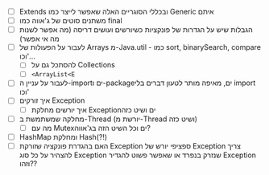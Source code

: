 - [ ] Extends ובכללי הסוגריים האלה שאפשר לייצר כמו Generic איתם
- [ ] משתנים סוטים של ג'אווה כמו final
- [ ] הגבלות שיש על הגדרות של פונקציות כשיורשים ועושים דריסה (מה אפשר לשנות מה אי אפשר)
- [ ]  לעבור על הפעולות של Arrays מ-Java.util - כמו sort, binarySearch, compare וכו'...
	- [ ] להסתכל גם על Collections
	- [ ] `<ArrayList<E`
- [ ] לעבור על עניין ה-importים ו-packageים, מאיפה מותר לטעון דברים בלי import וכו'
- [ ] איך זורקים Exception
	- [ ] איך יורשים מחלקת Exceptionים ושיט כזה
- [ ] מחלקה שמשתמשת ב-Thread (יורשת מ-Thread ושיט כזה)
	- [ ] מה עם Mutexים וכל השיט הזה בג'אווה?
- [ ] HashMap ומחלקת Hash(?!)
- [ ] האם בהגדרת פונקציה שזורקת Exception ספציפי יורש של Exception צריך להצהיר על כל סוג Exception שנזרק בנפרד או שאפשר פשוט להגדיר Exception וזהו??